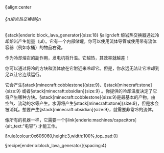 §align:center
###### §n熔岩热交换器§n
§stack[enderio:block_lava_generator]{size:18}
§align:left
熔岩热交换器通过冷却熔岩产生能量（μI）。它有一个内部储罐，你可以使用流体导管或使用带有流体容器（例如水桶）的物品右键。

作为冷却熔岩的副作用，发电机将升温。它越热，其效率就越差！

你可以通过将冷的方块和流体放在它附近来冷却它。但是，你永远无法让它冷却到足以让它连续运行。

它会产生§stack[minecraft:cobblestone]{size:9}、§stack[minecraft:stone]{size:9} 或者§stack[minecraft:obsidian]{size:9} 。你提供的冷却温度决定了它将产生哪种方块。§stack[minecraft:cobblestone]{size:9}是最基本的产物，由空气、流动的水等产生。水源将产生§stack[minecraft:stone]{size:9}，但是水会被消耗。想要产生§stack[minecraft:obsidian]{size:9}，就需要非常冷的流体。

像所有的机器一样，它需要一个§link[enderio:machines/capacitors]{alt_text:"电容"} 才能工作。

§rule{colour:0x606060,height:3,width:100%,top_pad:0}

§recipe[enderio:block_lava_generator]{spacing:4}
